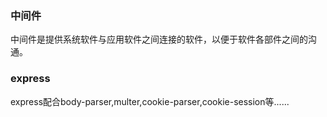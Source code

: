 ### 中间件
中间件是提供系统软件与应用软件之间连接的软件，以便于软件各部件之间的沟通。   

### express
express配合body-parser,multer,cookie-parser,cookie-session等......
